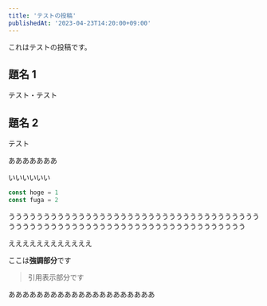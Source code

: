 ```yaml
---
title: 'テストの投稿'
publishedAt: '2023-04-23T14:20:00+09:00'
---
```


これはテストの投稿です。

## 題名 1

テスト・テスト

## 題名 2

テスト

あああああああ

いいいいいい

```typescript
const hoge = 1
const fuga = 2
```

うううううううううううううううううううううううううううううううううううううううううううううううううううううううううううううううううううううう

ええええええええええええ

ここは**強調部分**です

> 引用表示部分です

あああああああああああああああああああああ
